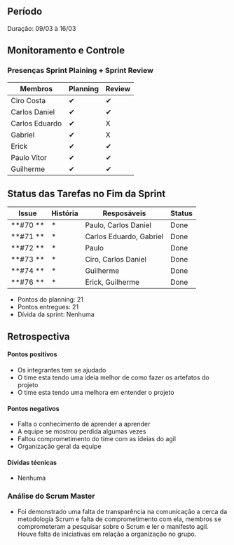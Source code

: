 ## Período
Duração: 09/03 à 16/03

## Monitoramento e Controle
### Presenças Sprint Plaining + Sprint Review
| Membros  |  Planning  |Review  |
| ------------------- | ------------------- |------------------- |
|  Ciro Costa |   ✔  |   ✔  |
|  Carlos Daniel |  ✔  |  ✔  |
|  Carlos Eduardo |  ✔  |  X  |
|  Gabriel |  ✔  |  X  |
|  Erick |  ✔  |  ✔  |
|  Paulo Vitor |  ✔   |  ✔  |
|  Guilherme  | ✔ | ✔ |

## Status das Tarefas no Fim da Sprint
| **Issue** | **História** | **Resposáveis** | **Status** |
|--|--|--|--|
|**#70 **| * | Paulo, Carlos Daniel  | Done | 
|**#71 **| * | Carlos Eduardo, Gabriel  | Done | 
|**#72 **| * | Paulo | Done  |    
|**#73 **| * | Ciro, Carlos Daniel  | Done |
|**#74 **| * | Guilherme | Done  |
|**#76 **| * | Erick, Guilherme   | Done | 

- Pontos do planning: 21
- Pontos entregues: 21
- Dívida da sprint: Nenhuma



## Retrospectiva
#### Pontos positivos
- Os integrantes tem se ajudado
- O time esta tendo uma ideia melhor de como fazer os artefatos do projeto
- O time esta tendo uma melhora em entender o projeto

#### Pontos negativos
- Falta o conhecimento de aprender a aprender
- A equipe se mostrou perdida algumas vezes
- Faltou comprometimento do time com as ideias do agil
- Organização geral da equipe

#### Dívidas técnicas
- Nenhuma

### Análise do Scrum Master
- Foi demonstrado uma falta de transparência na comunicação a cerca da metodologia Scrum e falta de comprometimento com ela, membros se comprometeram a pesquisar sobre o Scrum e ler o manifesto agil. Houve falta de iniciativas em relação a organização no grupo.